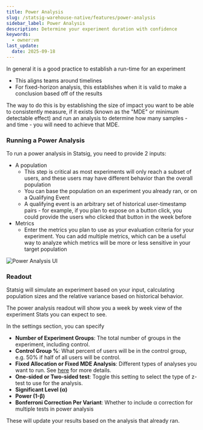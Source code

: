 ```yaml
---
title: Power Analysis
slug: /statsig-warehouse-native/features/power-analysis
sidebar_label: Power Analysis
description: Determine your experiment duration with confidence
keywords:
  - owner:vm
last_update:
  date: 2025-09-18
---
```


In general it is a good practice to establish a run-time for an experiment

- This aligns teams around timelines
- For fixed-horizon analysis, this establishes when it is valid to make a conclusion based off of the results

The way to do this is by establishing the size of impact you want to be able to consistently measure, if it exists (known as the "MDE" or minimum detectable effect) and run an analysis to determine how many samples - and time - you will need to achieve that MDE.

### Running a Power Analysis

To run a power analysis in Statsig, you need to provide 2 inputs:

- A population
  - This step is critical as most experiments will only reach a subset of users, and these users may have different behavior than the overall population
  - You can base the population on an experiment you already ran, or on a Qualifying Event
  - A qualifying event is an arbitrary set of historical user-timestamp pairs - for example, if you plan to expose on a button click, you could provide the
    users who clicked that button in the week before
- Metrics
  - Enter the metrics you plan to use as your evaluation criteria for your experiment. You can add multiple metrics, which can be a useful way to analyze
    which metrics will be more or less sensitive in your target population

![Power Analysis UI](https://github.com/statsig-io/docs/assets/102695539/563ee87d-e16a-4649-b50a-628e32acca34)

### Readout

Statsig will simulate an experiment based on your input, calculating population sizes and the relative variance based on historical behavior.

The power analysis readout will show you a week by week view of the experiment Stats you can expect to see.

In the settings section, you can specify

- **Number of Experiment Groups**: The total number of groups in the experiment, including control.
- **Control Group %**: What percent of users will be in the control group, e.g. 50% if half of all users will be control.
- **Fixed Allocation or Fixed MDE Analysis**: Different types of analyses you want to run. See [here](https://docs.statsig.com/experiments-plus/power-analysis/#analysis-types) for more details.
- **One-sided or Two-sided test**: Toggle this setting to select the type of z-test to use for the analysis.
- **Significant Level (α)**
- **Power (1-β)**
- **Bonferroni Correction Per Variant**: Whether to include α correction for multiple tests in power analysis

These will update your results based on the analysis that already ran.
